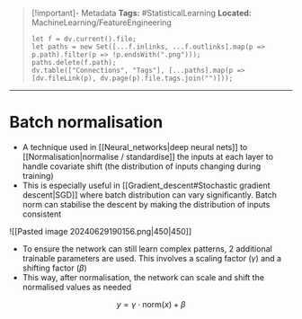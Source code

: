 > [!important]- Metadata
> **Tags:** #StatisticalLearning 
> **Located:** MachineLearning/FeatureEngineering
> ```dataviewjs
> let f = dv.current().file;
> let paths = new Set([...f.inlinks, ...f.outlinks].map(p => p.path).filter(p => !p.endsWith(".png")));
> paths.delete(f.path);
> dv.table(["Connections", "Tags"], [...paths].map(p => [dv.fileLink(p), dv.page(p).file.tags.join("")]));
> ```

___
# Batch normalisation
- A technique used in [[Neural_networks|deep neural nets]] to [[Normalisation|normalise / standardise]] the inputs at each layer to handle covariate shift (the distribution of inputs changing during training)
- This is especially useful in [[Gradient_descent#Stochastic gradient descent|SGD]] where batch distribution can vary significantly. Batch norm can stabilise the descent by making the distribution of inputs consistent

![[Pasted image 20240629190156.png|450|450]]

- To ensure the network can still learn complex patterns, 2 additional trainable parameters are used. This involves a scaling factor ($\gamma$) and a shifting factor ($\beta$)
- This way, after normalisation, the network can scale and shift the normalised values as needed

$$y=\gamma\cdot \text{norm}(x)+\beta$$